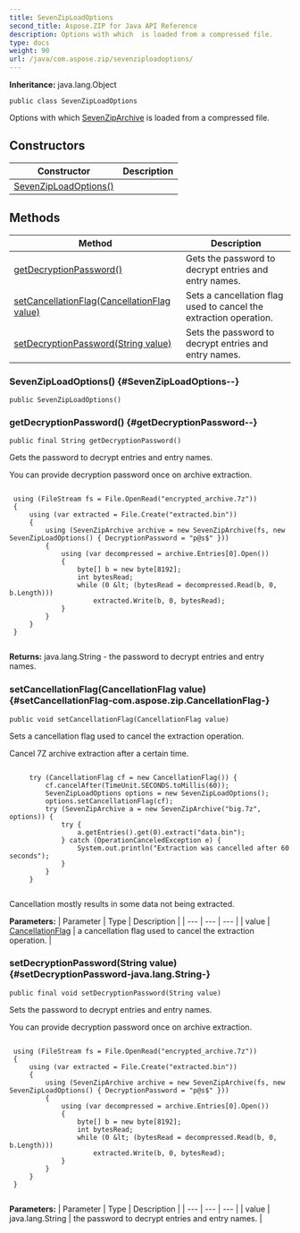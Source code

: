```yaml
---
title: SevenZipLoadOptions
second_title: Aspose.ZIP for Java API Reference
description: Options with which  is loaded from a compressed file.
type: docs
weight: 90
url: /java/com.aspose.zip/sevenziploadoptions/
---
```


**Inheritance:**
java.lang.Object
```
public class SevenZipLoadOptions
```

Options with which [SevenZipArchive](../../com.aspose.zip/sevenziparchive) is loaded from a compressed file.
## Constructors

| Constructor | Description |
| --- | --- |
| [SevenZipLoadOptions()](#SevenZipLoadOptions--) |  |
## Methods

| Method | Description |
| --- | --- |
| [getDecryptionPassword()](#getDecryptionPassword--) | Gets the password to decrypt entries and entry names. |
| [setCancellationFlag(CancellationFlag value)](#setCancellationFlag-com.aspose.zip.CancellationFlag-) | Sets a cancellation flag used to cancel the extraction operation. |
| [setDecryptionPassword(String value)](#setDecryptionPassword-java.lang.String-) | Sets the password to decrypt entries and entry names. |
### SevenZipLoadOptions() {#SevenZipLoadOptions--}
```
public SevenZipLoadOptions()
```


### getDecryptionPassword() {#getDecryptionPassword--}
```
public final String getDecryptionPassword()
```


Gets the password to decrypt entries and entry names.

You can provide decryption password once on archive extraction.

```

 using (FileStream fs = File.OpenRead("encrypted_archive.7z"))
 {
     using (var extracted = File.Create("extracted.bin"))
     {
         using (SevenZipArchive archive = new SevenZipArchive(fs, new SevenZipLoadOptions() { DecryptionPassword = "p@s$" }))
         {
             using (var decompressed = archive.Entries[0].Open())
             {
                 byte[] b = new byte[8192];
                 int bytesRead;
                 while (0 &lt; (bytesRead = decompressed.Read(b, 0, b.Length)))
                     extracted.Write(b, 0, bytesRead);
             }
         }
     }
 }
 
```



**Returns:**
java.lang.String - the password to decrypt entries and entry names.
### setCancellationFlag(CancellationFlag value) {#setCancellationFlag-com.aspose.zip.CancellationFlag-}
```
public void setCancellationFlag(CancellationFlag value)
```


Sets a cancellation flag used to cancel the extraction operation.

Cancel 7Z archive extraction after a certain time.

```

     try (CancellationFlag cf = new CancellationFlag()) {
         cf.cancelAfter(TimeUnit.SECONDS.toMillis(60));
         SevenZipLoadOptions options = new SevenZipLoadOptions();
         options.setCancellationFlag(cf);
         try (SevenZipArchive a = new SevenZipArchive("big.7z", options)) {
             try {
                 a.getEntries().get(0).extract("data.bin");
             } catch (OperationCanceledException e) {
                 System.out.println("Extraction was cancelled after 60 seconds");
             }
         }
     }
 
```

Cancellation mostly results in some data not being extracted.

**Parameters:**
| Parameter | Type | Description |
| --- | --- | --- |
| value | [CancellationFlag](../../com.aspose.zip/cancellationflag) | a cancellation flag used to cancel the extraction operation. |

### setDecryptionPassword(String value) {#setDecryptionPassword-java.lang.String-}
```
public final void setDecryptionPassword(String value)
```


Sets the password to decrypt entries and entry names.

You can provide decryption password once on archive extraction.

```

 using (FileStream fs = File.OpenRead("encrypted_archive.7z"))
 {
     using (var extracted = File.Create("extracted.bin"))
     {
         using (SevenZipArchive archive = new SevenZipArchive(fs, new SevenZipLoadOptions() { DecryptionPassword = "p@s$" }))
         {
             using (var decompressed = archive.Entries[0].Open())
             {
                 byte[] b = new byte[8192];
                 int bytesRead;
                 while (0 &lt; (bytesRead = decompressed.Read(b, 0, b.Length)))
                     extracted.Write(b, 0, bytesRead);
             }
         }
     }
 }
 
```



**Parameters:**
| Parameter | Type | Description |
| --- | --- | --- |
| value | java.lang.String | the password to decrypt entries and entry names. |

